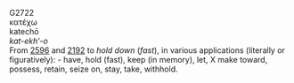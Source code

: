 <body>
  <p>G2722<br>  κατέχω  <br> katechō  <br><i>kat-ekh‘-o </i><br>From <a href="g2596.htm">2596</a> and <a href="g2192.htm">2192</a>  to <i>hold</i> <i>down</i> (<i>fast</i>), in various applications (literally or figuratively): - have, hold (fast), keep (in memory), let, X make toward, possess, retain, seize on, stay, take, withhold.<br></p>
 </body>